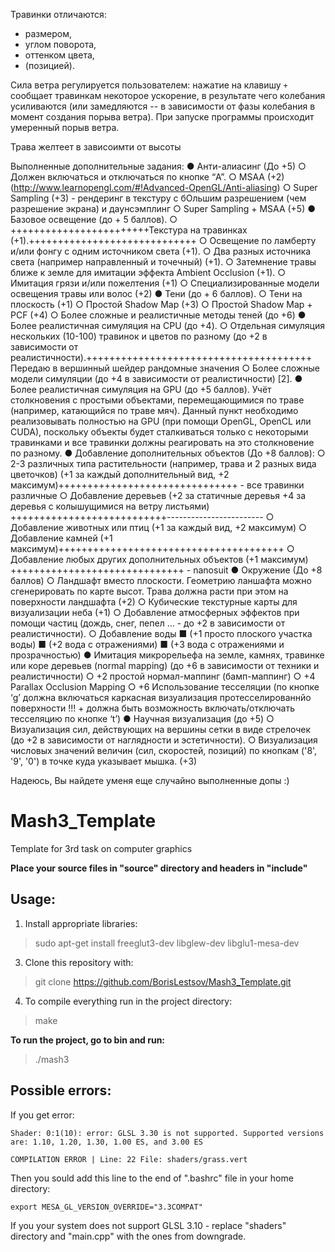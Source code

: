 
Травинки отличаются:
 - размером,
 - углом поворота,
 - оттенком цвета,
 - (позицией).

Сила ветра регулируется пользователем: нажатие на клавишу `+` сообщает травинкам некоторое ускорение, в результате чего колебания усиливаются (или замедляются -- в зависимости от фазы колебания в момент создания порыва ветра). При запуске программы происходит умеренный порыв ветра.


Трава желтеет в зависоимти от высоты

Выполненные дополнительные задания:
● Анти-алиасинг (До +5)
    ○ Должен включаться и отключаться по кнопке “A”.
    ○ MSAA (+2) (http://www.learnopengl.com/#!Advanced-OpenGL/Anti-aliasing)
    ○ Super Sampling (+3) - рендеринг в текстуру с бОльшим разрешением (чем
    разрешение экрана) и даунсэмплинг
    ○ Super Sampling + MSAA (+5)
● Базовое освещение (до + 5 баллов).
    ○ ++++++++++++++++++++++++Текстура на травинках (+1).+++++++++++++++++++++++++++++
    ○ Освещение по ламберту и/или фонгу с одним источником света (+1).
    ○ Два разных источника света (например направленный и точечный) (+1).
    ○ Затемнение травы ближе к земле для имитации эффекта Ambient Occlusion (+1).
    ○ Имитация грязи и/или пожелтения (+1)
    ○ Специализированные модели освещения травы или волос (+2)
● Тени (до + 6 баллов).
    ○ Тени на плоскость (+1)
    ○ Простой Shadow Map (+3)
    ○ Простой Shadow Map + PCF (+4)
    ○ Более сложные и реалистичные методы теней (до +6)
● Более реалистичная симуляция на CPU (до +4).
    ○ Отдельная симуляция нескольких (10-100) травинок и цветов по разному (до +2
    в зависимости от реалистичности).+++++++++++++++++++++++++++++++++++++++
        Передаю в вершинный шейдер рандомные значения
    ○ Более сложные модели симуляции (до +4 в зависимости от реалистичности) [2].
● Более реалистичная симуляция на GPU (до +5 баллов).
    Учёт столкновения с простыми объектами, перемещающимися по траве (например,
    катающийся по траве мяч). Данный пункт необходимо реализовывать полностью на
    GPU (при помощи OpenGL, OpenCL или CUDA), поскольку объекты будет
    сталкиваться только с некоторыми травинками и все травинки должны реагировать на
    это столкновение по разному.
● Добавление дополнительных объектов (До +8 баллов):
    ○ 2-3 различных типа растительности (например, трава и 2 разных вида
    цветочков) (+1 за каждый дополнительный вид, +2 максимум)+++++++++++++++++++++++++++++++
        - все травинки различные
    ○ Добавление деревьев (+2 за статичные деревья +4 за деревья с колышущимися
    на ветру листьями) +++++++++++++++++++++++++++------------------------
    ○ Добавление животных или птиц (+1 за каждый вид, +2 максимум)
    ○ Добавление камней (+1 максимум)+++++++++++++++++++++++++++++++++++++++
    ○ Добавление любых других дополнительных объектов (+1 максимум) ++++++++++++++++++++++++++++++
        - nanosuit
● Окружение (До +8 баллов)
    ○ Ландшафт вместо плоскости. Геометрию ланшафта можно сгенерировать по
    карте высот. Трава должна расти при этом на поверхности ландшафта (+2)
    ○ Кубические текстурные карты для визуализации неба (+1)
    ○ Добавление атмосферных эффектов при помощи частиц (дождь, снег, пепел … -
    до +2 в зависимости от реалистичности).
    ○ Добавление воды
■ (+1 просто плоского участка воды)
■ (+2 вода с отражениями)
■ (+3 вода с отражениями и прозрачностью)
● Имитация микрорельефа на земле, камнях, травинке или коре деревьев (normal
mapping) (до +6 в зависимости от техники и реалистичности)
    ○ +2 простой нормал-маппинг (бамп-маппинг)
    ○ +4 Parallax Occlusion Mapping
    ○ +6 Использование тесселяции (по кнопке ‘g’ должна включаться каркасная
    визуализация протесселированнйо поверхности !!! + должна быть возможность
    включать/отключать тесселяцию по кнопке ‘t’)
● Научная визуализация (до +5)
    ○ Визуализация сил, действующих на вершины сетки в виде стрелочек (до +2 в
    зависимости от наглядности и эстетичности).
    ○ Визуализация числовых значений величин (сил, скоростей, позиций) по
    кнопкам ('8', '9', '0') в точке куда указывает мышка. (+3)

Надеюсь, Вы найдете уменя еще случайно выполненные допы :)
 

# Mash3_Template
Template for 3rd task on computer graphics

__Place your source files in "source" directory and headers in "include"__

## Usage:

1) Install appropriate libraries:

> sudo apt-get install freeglut3-dev libglew-dev libglu1-mesa-dev

3) Clone this repository with:

> git clone https://github.com/BorisLestsov/Mash3_Template.git

4) To compile everything run in the project directory:

> make

__To run the project, go to bin and run:__

> ./mash3 

## Possible errors:

If you get error:
```
Shader: 0:1(10): error: GLSL 3.30 is not supported. Supported versions are: 1.10, 1.20, 1.30, 1.00 ES, and 3.00 ES

COMPILATION ERROR | Line: 22 File: shaders/grass.vert
```
Then you sould add this line to the end of ".bashrc" file in your home directory:
```
export MESA_GL_VERSION_OVERRIDE="3.3COMPAT"
```

If you your system does not support GLSL 3.10 - replace "shaders" directory and "main.cpp" with the ones from downgrade.
